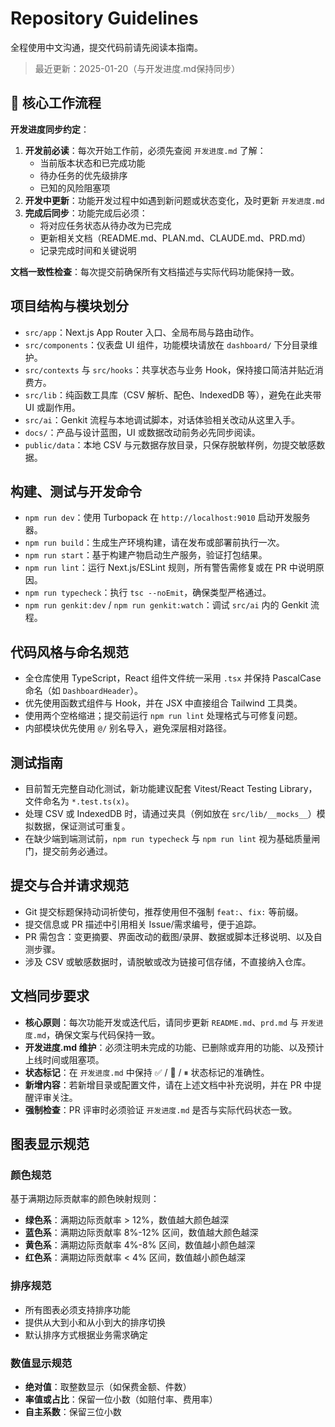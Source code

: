# Repository Guidelines

全程使用中文沟通，提交代码前请先阅读本指南。

> 最近更新：2025-01-20（与开发进度.md保持同步）

## 🎯 核心工作流程

**开发进度同步约定**：
1. **开发前必读**：每次开始工作前，必须先查阅 `开发进度.md` 了解：
   - 当前版本状态和已完成功能
   - 待办任务的优先级排序
   - 已知的风险阻塞项
2. **开发中更新**：功能开发过程中如遇到新问题或状态变化，及时更新 `开发进度.md`
3. **完成后同步**：功能完成后必须：
   - 将对应任务状态从待办改为已完成
   - 更新相关文档（README.md、PLAN.md、CLAUDE.md、PRD.md）
   - 记录完成时间和关键说明

**文档一致性检查**：每次提交前确保所有文档描述与实际代码功能保持一致。

## 项目结构与模块划分
- `src/app`：Next.js App Router 入口、全局布局与路由动作。
- `src/components`：仪表盘 UI 组件，功能模块请放在 `dashboard/` 下分目录维护。
- `src/contexts` 与 `src/hooks`：共享状态与业务 Hook，保持接口简洁并贴近消费方。
- `src/lib`：纯函数工具库（CSV 解析、配色、IndexedDB 等），避免在此夹带 UI 或副作用。
- `src/ai`：Genkit 流程与本地调试脚本，对话体验相关改动从这里入手。
- `docs/`：产品与设计蓝图，UI 或数据改动前务必先同步阅读。
- `public/data`：本地 CSV 与元数据存放目录，只保存脱敏样例，勿提交敏感数据。

## 构建、测试与开发命令
- `npm run dev`：使用 Turbopack 在 `http://localhost:9010` 启动开发服务器。
- `npm run build`：生成生产环境构建，请在发布或部署前执行一次。
- `npm run start`：基于构建产物启动生产服务，验证打包结果。
- `npm run lint`：运行 Next.js/ESLint 规则，所有警告需修复或在 PR 中说明原因。
- `npm run typecheck`：执行 `tsc --noEmit`，确保类型严格通过。
- `npm run genkit:dev` / `npm run genkit:watch`：调试 `src/ai` 内的 Genkit 流程。

## 代码风格与命名规范
- 全仓库使用 TypeScript，React 组件文件统一采用 `.tsx` 并保持 PascalCase 命名（如 `DashboardHeader`）。
- 优先使用函数式组件与 Hook，并在 JSX 中直接组合 Tailwind 工具类。
- 使用两个空格缩进；提交前运行 `npm run lint` 处理格式与可修复问题。
- 内部模块优先使用 `@/` 别名导入，避免深层相对路径。

## 测试指南
- 目前暂无完整自动化测试，新功能建议配套 Vitest/React Testing Library，文件命名为 `*.test.ts(x)`。
- 处理 CSV 或 IndexedDB 时，请通过夹具（例如放在 `src/lib/__mocks__`）模拟数据，保证测试可重复。
- 在缺少端到端测试前，`npm run typecheck` 与 `npm run lint` 视为基础质量闸门，提交前务必通过。

## 提交与合并请求规范
- Git 提交标题保持动词祈使句，推荐使用但不强制 `feat:`、`fix:` 等前缀。
- 提交信息或 PR 描述中引用相关 Issue/需求编号，便于追踪。
- PR 需包含：变更摘要、界面改动的截图/录屏、数据或脚本迁移说明、以及自测步骤。
- 涉及 CSV 或敏感数据时，请脱敏或改为链接可信存储，不直接纳入仓库。

## 文档同步要求
- **核心原则**：每次功能开发或迭代后，请同步更新 `README.md`、`prd.md` 与 `开发进度.md`，确保文案与代码保持一致。
- **开发进度.md 维护**：必须注明未完成的功能、已删除或弃用的功能、以及预计上线时间或阻塞项。
- **状态标记**：在 `开发进度.md` 中保持 ✅ / 🚧 / ⏸ 状态标记的准确性。
- **新增内容**：若新增目录或配置文件，请在上述文档中补充说明，并在 PR 中提醒评审关注。
- **强制检查**：PR 评审时必须验证 `开发进度.md` 是否与实际代码状态一致。

## 图表显示规范

### 颜色规范
基于满期边际贡献率的颜色映射规则：
- **绿色系**：满期边际贡献率 > 12%，数值越大颜色越深
- **蓝色系**：满期边际贡献率 8%-12% 区间，数值越大颜色越深
- **黄色系**：满期边际贡献率 4%-8% 区间，数值越小颜色越深
- **红色系**：满期边际贡献率 < 4% 区间，数值越小颜色越深

### 排序规范
- 所有图表必须支持排序功能
- 提供从大到小和从小到大的排序切换
- 默认排序方式根据业务需求确定

### 数值显示规范
- **绝对值**：取整数显示（如保费金额、件数）
- **率值或占比**：保留一位小数（如赔付率、费用率）
- **自主系数**：保留三位小数
